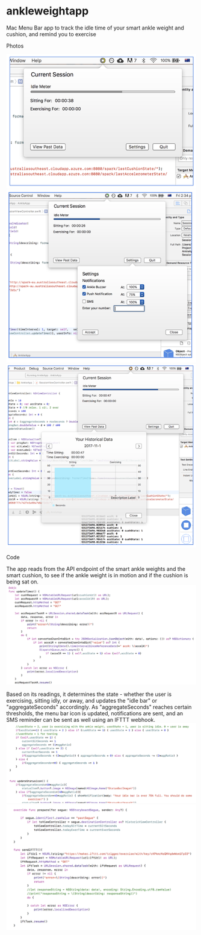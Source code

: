# ankleweightapp
Mac Menu Bar app to track the idle time of your smart ankle weight and cushion, and remind you to exercise






Photos

![App open screen](https://raw.githubusercontent.com/juhndu/ankleweightapp/master/photos/med.png)
![Settings](https://raw.githubusercontent.com/juhndu/ankleweightapp/master/photos/low%20set.png)
![Historical](https://raw.githubusercontent.com/juhndu/ankleweightapp/master/photos/hi%20hist.png)


Code


The app reads from the API endpoint of the smart ankle weights and the smart cushion, to see if the ankle weight is in motion and if the cushion is being sat on.
![API request](https://raw.githubusercontent.com/juhndu/ankleweightapp/master/photos/request.png)

Based on its readings, it determines the state - whether the user is exercising, sitting idly, or away, and updates the "idle bar" or "aggregateSeconds" accordingly. As "aggregateSeconds" reaches certain thresholds, the menu bar icon is updated, notifications are sent, and an SMS reminder can be sent as well using an IFTTT webhook.
![State update](https://raw.githubusercontent.com/juhndu/ankleweightapp/master/photos/state%20updates%20bar%20and%20icon.png)
![IFTTT](https://raw.githubusercontent.com/juhndu/ankleweightapp/master/photos/ifttt.png)
